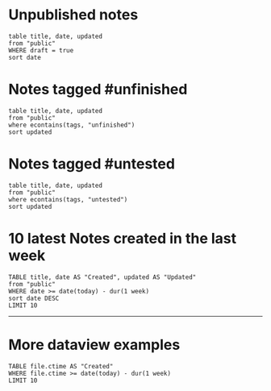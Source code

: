 # Unpublished notes

```dataview title="Unpublished notes"
table title, date, updated
from "public"
WHERE draft = true
sort date
```

# Notes tagged #unfinished 

```dataview title="Untested notes"
table title, date, updated
from "public"
where econtains(tags, "unfinished")
sort updated
```

# Notes tagged #untested 

```dataview title="Untested notes"
table title, date, updated
from "public"
where econtains(tags, "untested")
sort updated
```

# 10 latest Notes created in the last week

```dataview
TABLE title, date AS "Created", updated AS "Updated"
from "public"
WHERE date >= date(today) - dur(1 week)
sort date DESC
LIMIT 10
```

---

# More dataview examples

```dataview
TABLE file.ctime AS "Created"
WHERE file.ctime >= date(today) - dur(1 week)
LIMIT 10
```